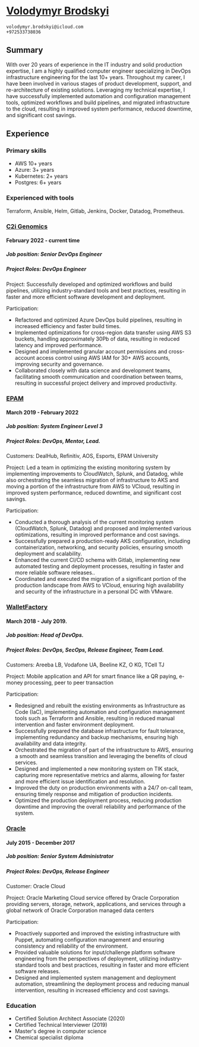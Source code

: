 # [Volodymyr Brodskyi](https://www.linkedin.com/in/vbrodskyi/)

	volodymyr.brodskyi@icloud.com
	+972533738036


## Summary
With over 20 years of experience in the IT industry and solid production expertise, I am a highly qualified computer engineer specializing in DevOps infrastructure engineering for the last 10+ years. Throughout my career, I have been involved in various stages of product development, support, and re-architecture of existing solutions. Leveraging my technical expertise, I have successfully implemented automation and configuration management tools, optimized workflows and build pipelines, and migrated infrastructure to the cloud, resulting in improved system performance, reduced downtime, and significant cost savings.

## Experience 

### Primary skills
- AWS 10+ years
- Azure: 3+ years
- Kubernetes: 2+ years
- Postgres: 6+ years

### Experienced with tools
Terraform, Ansible, Helm, Gitlab, Jenkins, Docker, Datadog, Prometheus.


### [C2i Genomics](https://c2i-genomics.com)
#### February 2022 - current time

##### Job position: Senior DevOps Engineer

##### Project Roles: DevOps Engineer

Project: Successfully developed and optimized workflows and build pipelines, utilizing industry-standard tools and best practices, resulting in faster and more efficient software development and deployment.

Participation:

- Refactored and optimized Azure DevOps build pipelines, resulting in increased efficiency and faster build times.
- Implemented optimizations for cross-region data transfer using AWS S3 buckets, handling approximately 30Pb of data, resulting in reduced latency and improved performance.
- Designed and implemented granular account permissions and cross-account access control using AWS IAM for 30+ AWS accounts, improving security and governance.
- Collaborated closely with data science and development teams, facilitating smooth communication and coordination between teams, resulting in successful project delivery and improved productivity.


### [EPAM](https://www.epam.com) 
#### March 2019 - February 2022

##### Job position: System Engineer Level 3

##### Project Roles: DevOps, Mentor, Lead.

Customers: DealHub, Refinitiv, AOS, Esports, EPAM University

Project: Led a team in optimizing the existing monitoring system by implementing improvements to CloudWatch, Splunk, and Datadog, while also orchestrating the seamless migration of infrastructure to AKS and moving a portion of the infrastructure from AWS to VCloud, resulting in improved system performance, reduced downtime, and significant cost savings.

Participation:

- Conducted a thorough analysis of the current monitoring system (CloudWatch, Splunk, Datadog) and proposed and implemented various optimizations, resulting in improved performance and cost savings.
- Successfully prepared a production-ready AKS configuration, including containerization, networking, and security policies, ensuring smooth deployment and scalability.
- Enhanced the current CI/CD schema with Gitlab, implementing new automated testing and deployment processes, resulting in faster and more reliable software releases..
- Coordinated and executed the migration of a significant portion of the production landscape from AWS to VCloud, ensuring high availability and security of the infrastructure in a personal DC with VMware.
 


### [WalletFactory](https://walletfactory.com) 
#### March 2018 - July 2019. 

##### Job position: Head of DevOps.

##### Project Roles: DevOps, SecOps, Release Engineer, Team Lead. 

Customers: Areeba LB, Vodafone UA, Beeline KZ, O KG, TCell TJ

Project: Mobile application and API for smart finance like a QR paying, e-money processing, peer to peer transaction

Participation:

- Redesigned and rebuilt the existing environments as Infrastructure as Code (IaC), implementing automation and configuration management tools such as Terraform and Ansible, resulting in reduced manual intervention and faster environment deployment.
- Successfully prepared the database infrastructure for fault tolerance, implementing redundancy and backup mechanisms, ensuring high availability and data integrity. 
- Orchestrated the migration of part of the infrastructure to AWS, ensuring a smooth and seamless transition and leveraging the benefits of cloud services.
- Designed and implemented a new monitoring system on TIK stack, capturing more representative metrics and alarms, allowing for faster and more efficient issue identification and resolution.
- Improved the duty on production environments with a 24/7 on-call team, ensuring timely response and mitigation of production incidents. 
- Optimized the production deployment process, reducing production downtime and improving the overall reliability and performance of the system.

### [Oracle](https://www.oracle.com/cx/marketing/) 

#### July 2015 - December 2017

##### Job position: Senior System Administrator 

##### Project Roles:	DevOps, Release Engineer

Customer:	Oracle Cloud  

Project: Oracle Marketing Cloud service offered by Oracle 
Corporation providing servers, storage, network, applications, and services through a global network of Oracle Corporation managed data centers

Participation:

- Proactively supported and improved the existing infrastructure with Puppet, automating configuration management and ensuring consistency and reliability of the environment.
- Provided valuable solutions for input/challenge platform software engineering from the perspectives of deployment, utilizing industry-standard tools and best practices, resulting in faster and more efficient software releases.
- Designed and implemented system management and deployment automation, streamlining the deployment process and reducing manual intervention, resulting in increased efficiency and cost savings.


### Education
- Certified Solution Architect Associate (2020)
- Certified Technical Interviewer (2019)
- Master's degree in computer science 
- Chemical specialist diploma